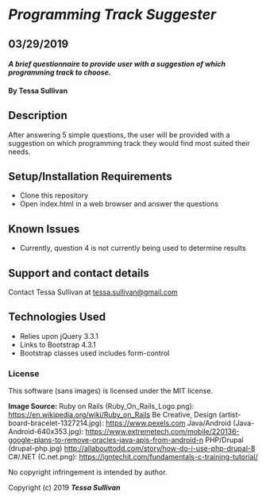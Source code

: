 # _Programming Track Suggester_
## 03/29/2019
#### _A brief questionnaire to provide user with a suggestion of which programming track to choose._

#### By **Tessa Sullivan**

## Description
After answering 5 simple questions, the user will be provided with a suggestion on which programming track they would find most suited their needs.

## Setup/Installation Requirements

* Clone this repository
* Open index.html in a web browser and answer the questions


## Known Issues

* Currently, question 4 is not currently being used to determine results

## Support and contact details

Contact Tessa Sullivan at tessa.sullivan@gmail.com

## Technologies Used

* Relies upon jQuery 3.3.1
* Links to Bootstrap 4.3.1
* Bootstrap classes used includes form-control

### License

This software (sans images) is licensed under the MIT license.

**Image Source:**
Ruby on Rails (Ruby_On_Rails_Logo.png): https://en.wikipedia.org/wiki/Ruby_on_Rails
Be Creative, Design (artist-board-bracelet-1327214.jpg): https://www.pexels.com
Java/Android (Java-Android-640x353.jpg):
  https://www.extremetech.com/mobile/220136-google-plans-to-remove-oracles-java-apis-from-android-n
PHP/Drupal (drupal-php.jpg) http://allabouttodd.com/story/how-do-i-use-php-drupal-8
C#/.NET (C.net.png): https://igntechit.com/fundamentals-c-training-tutorial/

No copyright infringement is intended by author.



Copyright (c) 2019 **_Tessa Sullivan_**
